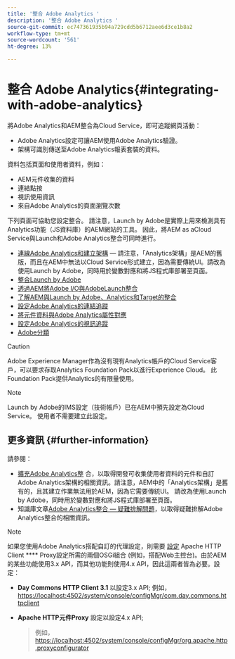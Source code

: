 ```yaml
---
title: '整合 Adobe Analytics '
description: '整合 Adobe Analytics '
source-git-commit: ec747361935b94a729cdd5b6712aee6d3ce1b8a2
workflow-type: tm+mt
source-wordcount: '561'
ht-degree: 13%

---
```



# 整合 Adobe Analytics{#integrating-with-adobe-analytics}

將Adobe Analytics和AEM整合為Cloud Service，即可追蹤網頁活動：

* Adobe Analytics設定可讓AEM使用Adobe Analytics驗證。
* 架構可識別傳送至Adobe Analytics報表套裝的資料。

資料包括頁面和使用者資料，例如：

* AEM元件收集的資料
* 連結點按
* 視訊使用資訊
* 來自Adobe Analytics的頁面瀏覽次數

下列頁面可協助您設定整合。 請注意，Launch by Adobe是實際上用來檢測具有Analytics功能（JS資料庫）的AEM網站的工具。 因此，將AEM as aCloud Service與Launch和Adobe Analytics整合可同時進行。

* [連線Adobe Analytics和建立架構](https://docs.adobe.com/content/help/en/experience-manager-65/administering/integration/adobeanalytics-connect.html)  — 請注意，「Analytics架構」是AEM的舊版，而且在AEM中無法以Cloud Service形式建立，因為需要傳統UI。請改為使用Launch by Adobe，同時用於變數對應和將JS程式庫部署至頁面。
* [整合Launch by Adobe](https://docs.adobe.com/content/help/en/experience-manager-learn/sites/integrations/adobe-launch-integration-tutorial-understand.html)
* [透過AEM將Adobe I/O與AdobeLaunch整合](https://helpx.adobe.com/experience-manager/using/aem_launch_adobeio_integration.html)
* [了解AEM與Launch by Adobe、Analytics和Target的整合](https://helpx.adobe.com/experience-manager/kt/integration/using/aem-launch-integration-tutorial-understand.html)
* [設定Adobe Analytics的連結追蹤](https://docs.adobe.com/content/help/en/experience-manager-65/administering/integration/adobeanalytics-link.html)
* [將元件資料與Adobe Analytics屬性對應](https://docs.adobe.com/content/help/en/experience-manager-65/administering/integration/adobeanalytics-mapping.html)
* [設定Adobe Analytics的視訊追蹤](https://docs.adobe.com/content/help/en/experience-manager-65/administering/integration/adobeanalytics-video.html)
* [Adobe分類](https://docs.adobe.com/content/help/en/experience-manager-65/administering/integration/adobeanalytics-classifications.html)

>[!CAUTION]
>
>Adobe Experience Manager作為沒有現有Analytics帳戶的Cloud Service客戶，可以要求存取Analytics Foundation Pack以進行Experience Cloud。  此Foundation Pack提供Analytics的有限量使用。

>[!NOTE]
>
>Launch by Adobe的IMS設定（技術帳戶）已在AEM中預先設定為Cloud Service。 使用者不需要建立此設定。

## 更多資訊 {#further-information}

請參閱：

* [擴充Adobe Analytics整](https://docs.adobe.com/content/help/en/experience-manager-65/developing/extending-aem/extending-analytics/extending-analytics.html) 合，以取得開發可收集使用者資料的元件和自訂Adobe Analytics架構的相關資訊。請注意，AEM中的「Analytics架構」是舊有的，且其建立作業無法用於AEM，因為它需要傳統UI。 請改為使用Launch by Adobe，同時用於變數對應和將JS程式庫部署至頁面。
* 知識庫文章[Adobe Analytics整合 — 疑難排解問題](https://helpx.adobe.com/experience-manager/kb/sitecatalystintegrationtroubleshooting.html)，以取得疑難排解Adobe Analytics整合的相關資訊。

>[!NOTE]
>
>如果您使用Adobe Analytics搭配自訂的代理設定，則需要 [設定](https://docs.adobe.com/content/help/en/experience-manager-65/deploying/configuring/configuring-osgi.html) Apache HTTP Client **** Proxy設定所需的兩個OSGi組合 (例如，搭配Web主控台)。由於AEM的某些功能使用3.x API，而其他功能則使用4.x API，因此這兩者皆為必要。設定：
>
>* **Day Commons HTTP Client 3.1** 以設定3.x API;
   >  例如， [https://localhost:4502/system/console/configMgr/com.day.commons.httpclient](https://localhost:4502/system/console/configMgr/com.day.commons.httpclient)
   >
   >
* **Apache HTTP元件Proxy** 設定以設定4.x API;
   >  例如， [https://localhost:4502/system/console/configMgr/org.apache.http.proxyconfigurator](https://localhost:4502/system/console/configMgr/org.apache.http.proxyconfigurator)

>


